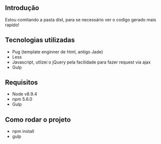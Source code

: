 ## Introdução
Estou comitando a pasta dist, para se necessário ver o codigo gerado mais rapido!

## Tecnologias utilizadas
- Pug (template enginner de html, antigo Jade)
- Less
- Javascript, utlizei o jQuery pela facilidade para fazer request via ajax
- Gulp

## Requisitos
- Node v8.9.4
- npm 5.6.0
- Gulp

## Como rodar o projeto

- npm install
- gulp